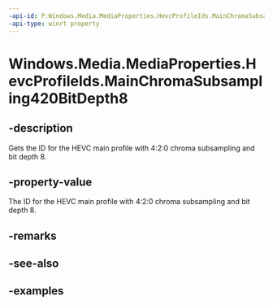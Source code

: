 ```yaml
---
-api-id: P:Windows.Media.MediaProperties.HevcProfileIds.MainChromaSubsampling420BitDepth8
-api-type: winrt property
---
```


# Windows.Media.MediaProperties.HevcProfileIds.MainChromaSubsampling420BitDepth8

<!--
public static int MainChromaSubsampling420BitDepth8 { get; }
-->


## -description

Gets the ID for the HEVC main profile with 4:2:0 chroma subsampling and bit depth 8.

## -property-value

The ID for the HEVC main profile with 4:2:0 chroma subsampling and bit depth 8.

## -remarks

## -see-also

## -examples


